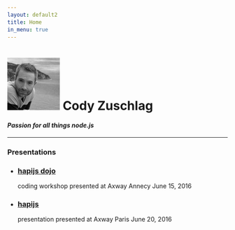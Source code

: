 ```yaml
---
layout: default2
title: Home
in_menu: true
---
```

# ![cody](hapi/images/cody1_bw_100px.jpg) Cody Zuschlag

#### _Passion for all things node.js_

---

<div class="panel panel-default">
  <div class="panel-heading">
    <h3 class="panel-title">Presentations</h3>
  </div>
  <div class="panel-body">
    <ul>
      <li><h3><a href="/hapi">hapijs dojo</a></h3> coding workshop presented at Axway Annecy June 15, 2016</li>
      <li><h3><a href="/hapiatlunch">hapijs</a></h3> presentation presented at Axway Paris June 20, 2016</li>
    </ul>
  </div>
</div>

